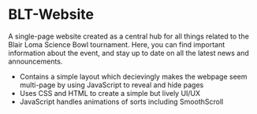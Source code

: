 # BLT-Website
A single-page website created as a central hub for all things related to the Blair Loma Science Bowl tournament. Here, you can find important information about the event, and stay up to date on all the latest news and announcements. 

- Contains a simple layout which decievingly makes the webpage seem multi-page by using JavaScript to reveal and hide pages
- Uses CSS and HTML to create a simple but lively UI/UX
- JavaScript handles animations of sorts including SmoothScroll
